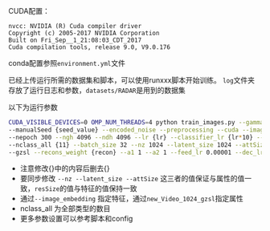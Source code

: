 CUDA配置：
```
nvcc: NVIDIA (R) Cuda compiler driver
Copyright (c) 2005-2017 NVIDIA Corporation
Built on Fri_Sep__1_21:08:03_CDT_2017
Cuda compilation tools, release 9.0, V9.0.176
```
conda配置参照`environment.yml`文件

已经上传运行所需的数据集和脚本，可以使用runxxx脚本开始训练。
`log`文件夹存放了运行日志和参数，`datasets/RADAR`是用到的数据集

以下为运行参数
```bash
CUDA_VISIBLE_DEVICES=0 OMP_NUM_THREADS=4 python train_images.py --gammaD {gammaD} --gammaG {gammaG} \
--manualSeed {seed_value} --encoded_noise --preprocessing --cuda --image_embedding {new_SqueezeNet_1024} --class_embedding {new_Video_1024_gzsl} \
--nepoch 300 --ngh 4096 --ndh 4096 --lr {lr} --classifier_lr {lr*10} --lambda1 10 --critic_iter 5 --dataroot datasets --dataset RADAR \
--nclass_all {11} --batch_size 32 --nz 1024 --latent_size 1024 --attSize 1024 --resSize 1024 --syn_num 320 \
--gzsl --recons_weight {recon} --a1 1 --a2 1 --feed_lr 0.00001 --dec_lr 0.0001 --feedback_loop 2
```

- 注意修改{}中的内容后删去{}
- 要同步修改 `--nz --latent_size --attSize` 这三者的值保证与属性的值一致，`resSize`的值与特征的值保持一致
- 通过`--image_embedding` 指定特征，通过`new_Video_1024_gzsl`指定属性
- nclass_all 为全部类型的数目
- 更多参数设置可以参考脚本和config